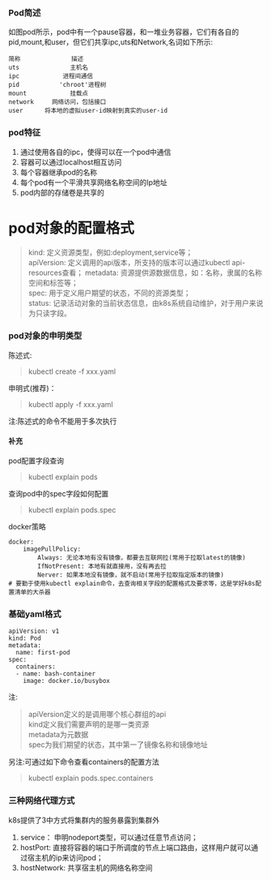 ### Pod简述
如图pod所示，pod中有一个pause容器，和一堆业务容器，它们有各自的pid,mount,和user，但它们共享ipc,uts和Network,名词如下所示:       
```
简称              描述
uts              主机名
ipc            进程间通信
pid           'chroot'进程树
mount            挂载点
network     网络访问，包括接口
user      将本地的虚拟user-id映射到真实的user-id
```

### pod特征
1. 通过使用各自的ipc，使得可以在一个pod中通信
2. 容器可以通过localhost相互访问
3. 每个容器继承pod的名称
4. 每个pod有一个平滑共享网络名称空间的Ip地址
5. pod内部的存储卷是共享的

# pod对象的配置格式
> kind: 定义资源类型，例如:deployment,service等；  
> apiVersion: 定义调用的api版本，所支持的版本可以通过kubectl api-resources查看； 
> metadata: 资源提供源数据信息，如：名称，隶属的名称空间和标签等；     
> spec: 用于定义用户期望的状态，不同的资源类型；    
> status: 记录活动对象的当前状态信息，由k8s系统自动维护，对于用户来说为只读字段。

### pod对象的申明类型
陈述式:    
> kubectl create -f xxx.yaml        

申明式(推荐)：
> kubectl apply -f xxx.yaml     

注:陈述式的命令不能用于多次执行

#### 补充
pod配置字段查询
> kubectl explain pods      

查询pod中的spec字段如何配置
> kubectl explain pods.spec

docker策略
```
docker:
    imagePullPolicy:
        Always: 无论本地有没有镜像，都要去互联网拉(常用于拉取latest的镜像)
        IfNotPresent: 本地有就直接用，没有再去拉
        Nerver: 如果本地没有镜像，就不启动(常用于拉取指定版本的镜像)
# 要勤于使用kubectl explain命令，去查询相关字段的配置格式及要求等，这是学好k8s配置清单的大杀器
```

### 基础yaml格式
```
apiVersion: v1
kind: Pod
metadata:
  name: first-pod
spec:
  containers:
  - name: bash-container
    image: docker.io/busybox
```
注:
> apiVersion定义的是调用哪个核心群组的api        
> kind定义我们需要声明的是哪一类资源       
> metadata为元数据      
> spec为我们期望的状态，其中第一了镜像名称和镜像地址   

另注:可通过如下命令查看containers的配置方法
> kubectl explain pods.spec.containers          

### 三种网络代理方式
k8s提供了3中方式将集群内的服务暴露到集群外
1. service： 申明nodeport类型，可以通过任意节点访问；
2. hostPort: 直接将容器的端口于所调度的节点上端口路由，这样用户就可以通过宿主机的ip来访问pod；
3. hostNetwork: 共享宿主机的网络名称空间        











































































































